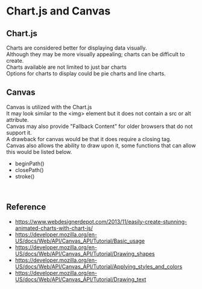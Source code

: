 # Chart.js and Canvas

## Chart.js
Charts are considered better for displaying data visually. <br>
Although they may be more visually appealing; charts can be difficult to create. <br>
Charts available are not limited to just bar charts <br>
Options for charts to display could be pie charts and line charts. <br>

## Canvas

Canvas is utilized with the Chart.js <br>
It may look similar to the \<img> element but it does not contain a src or alt attribute. <br>
Canvas may also provide "Fallback Content" for older browsers that do not support it. <br>
A drawback for canvas would be that it does require a closing tag. <br>
Canvas also allows the ability to draw upon it, some functions that can allow this would be listed below.
- beginPath\()
- closePath\()
- stroke\()
 <br>

 ## Reference
 - https://www.webdesignerdepot.com/2013/11/easily-create-stunning-animated-charts-with-chart-js/
 - https://developer.mozilla.org/en-US/docs/Web/API/Canvas_API/Tutorial/Basic_usage
 - https://developer.mozilla.org/en-US/docs/Web/API/Canvas_API/Tutorial/Drawing_shapes
 - https://developer.mozilla.org/en-US/docs/Web/API/Canvas_API/Tutorial/Applying_styles_and_colors
 - https://developer.mozilla.org/en-US/docs/Web/API/Canvas_API/Tutorial/Drawing_text
